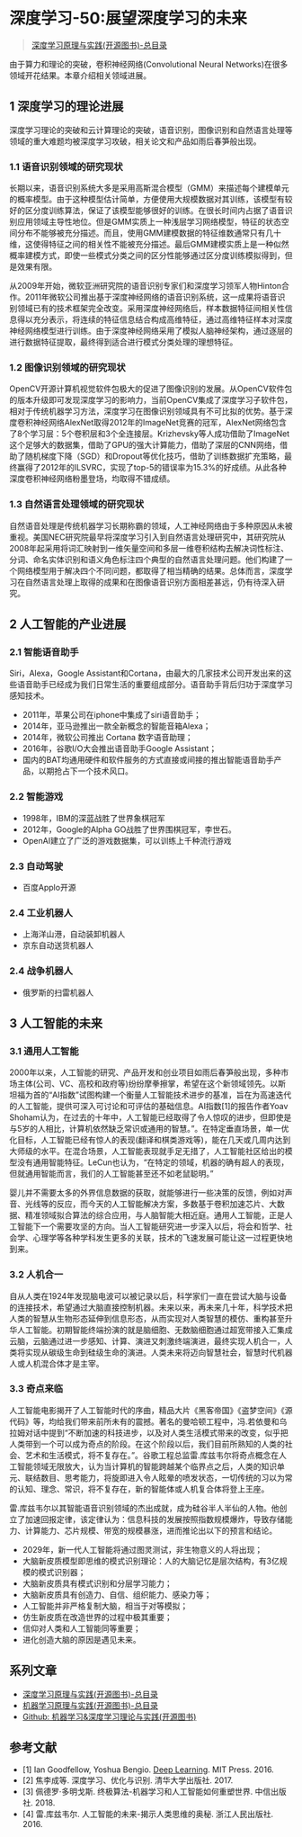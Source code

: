 # 深度学习-50:展望深度学习的未来

> [深度学习原理与实践(开源图书)-总目录](https://blog.csdn.net/shareviews/article/details/83040730)

由于算力和理论的突破，卷积神经网络(Convolutional Neural Networks)在很多领域开花结果。本章介绍相关领域进展。

## 1 深度学习的理论进展

深度学习理论的突破和云计算理论的突破，语音识别，图像识别和自然语言处理等领域的重大难题均被深度学习攻破，相关论文和产品如雨后春笋般出现。

### 1.1 语音识别领域的研究现状

长期以来，语音识别系统大多是采用高斯混合模型（GMM）来描述每个建模单元的概率模型。由于这种模型估计简单，方便使用大规模数据对其训练，该模型有较好的区分度训练算法，保证了该模型能够很好的训练。在很长时间内占据了语音识别应用领域主导性地位。但是GMM实质上一种浅层学习网络模型，特征的状态空间分布不能够被充分描述。而且，使用GMM建模数据的特征维数通常只有几十维，这使得特征之间的相关性不能被充分描述。最后GMM建模实质上是一种似然概率建模方式，即使一些模式分类之间的区分性能够通过区分度训练模拟得到，但是效果有限。

从2009年开始，微软亚洲研究院的语音识别专家们和深度学习领军人物Hinton合作。2011年微软公司推出基于深度神经网络的语音识别系统，这一成果将语音识别领域已有的技术框架完全改变。采用深度神经网络后，样本数据特征间相关性信息得以充分表示，将连续的特征信息结合构成高维特征，通过高维特征样本对深度神经网络模型进行训练。由于深度神经网络采用了模拟人脑神经架构，通过逐层的进行数据特征提取，最终得到适合进行模式分类处理的理想特征。

### 1.2 图像识别领域的研究现状

OpenCV开源计算机视觉软件包极大的促进了图像识别的发展。从OpenCV软件包的版本升级即可发现深度学习的影响力，当前OpenCV集成了深度学习子软件包，相对于传统机器学习方法，深度学习在图像识别领域具有不可比拟的优势。基于深度卷积神经网络AlexNet取得2012年的ImageNet竞赛的冠军，AlexNet网络包含了8个学习层：5个卷积层和3个全连接层。Krizhevsky等人成功借助了ImageNet这个足够大的数据集，借助了GPU的强大计算能力，借助了深层的CNN网络，借助了随机梯度下降（SGD）和Dropout等优化技巧，借助了训练数据扩充策略，最终赢得了2012年的ILSVRC，实现了top-5的错误率为15.3%的好成绩。从此各种深度卷积神经网络粉墨登场，均取得不错成绩。

### 1.3 自然语言处理领域的研究现状

自然语音处理是传统机器学习长期称霸的领域，人工神经网络由于多种原因从未被重视。美国NEC研究院最早将深度学习引入到自然语言处理研究中，其研究院从2008年起采用将词汇映射到一维矢量空间和多层一维卷积结构去解决词性标注、分词、命名实体识别和语义角色标注四个典型的自然语言处理问题。他们构建了一个网络模型用于解决四个不同问题，都取得了相当精确的结果。总体而言，深度学习在自然语言处理上取得的成果和在图像语音识别方面相差甚远，仍有待深入研究。

## 2 人工智能的产业进展

### 2.1 智能语音助手

Siri，Alexa，Google Assistant和Cortana，由最大的几家技术公司开发出来的这些语音助手已经成为我们日常生活的重要组成部分。语音助手背后归功于深度学习感知技术。

- 2011年，苹果公司在iphone中集成了siri语音助手；
- 2014年，亚马逊推出一款全新概念的智能音箱Alexa；
- 2014年，微软公司推出 Cortana 数字语音助理；
- 2016年，谷歌I/O大会推出语音助手Google Assistant；
- 国内的BAT均通用硬件和软件服务的方式直接或间接的推出智能语音助手产品，以期抢占下一个技术风口。

### 2.2 智能游戏

- 1998年，IBM的深蓝战胜了世界象棋冠军
- 2012年，Google的Alpha GO战胜了世界围棋冠军，李世石。
- OpenAI建立了广泛的游戏数据集，可以训练上千种流行游戏

### 2.3 自动驾驶

- 百度Applo开源

### 2.4 工业机器人

- 上海洋山港，自动装卸机器人
- 京东自动送货机器人

### 2.4 战争机器人

- 俄罗斯的扫雷机器人

## 3 人工智能的未来

### 3.1 通用人工智能

2000年以来，人工智能的研究、产品开发和创业项目如雨后春笋般出现，多种市场主体(公司、VC、高校和政府等)纷纷摩拳擦掌，希望在这个新领域领先。以斯坦福为首的“AI指数”试图构建一个衡量人工智能技术进步的基准，旨在为高速迭代的人工智能，提供可深入可讨论和可评估的基础信息。AI指数[1]的报告作者Yoav Shoham认为，在过去的十年中，人工智能已经取得了令人惊叹的进步，但即使是与5岁的人相比，计算机依然缺乏常识或通用的智慧。”。在特定垂直场景，单一优化目标，人工智能已经有惊人的表现(翻译和棋类游戏等)，能在几天或几周内达到大师级的水平。在混合场景，人工智能表现就手足无措了，人工智能社区给出的模型没有通用智能特征。LeCun也认为，“在特定的领域，机器的确有超人的表现，但就通用智能而言，我们的人工智能甚至还不如老鼠聪明。”

婴儿并不需要太多的外界信息数据的获取，就能够进行一些决策的反馈，例如对声音、光线等的反应，而今天的人工智能解决方案，多数基于卷积加速芯片、大数据、精准领域拟合算法的综合应用，与人脑智能大相近庭。通用人工智能，正是人工智能下一个需要攻坚的方向。当人工智能研究进一步深入以后，将会和哲学、社会学、心理学等各种学科发生更多的关联，技术的飞速发展可能让这一过程更快地到来。

### 3.2 人机合一

自从人类在1924年发现脑电波可以被记录以后，科学家们一直在尝试大脑与设备的连接技术，希望通过大脑直接控制机器。未来以来，再未来几十年，科学技术把人类的智慧从生物形态延伸到信息形态，从而实现对人类智慧的模仿、重构甚至升华人工智能。初期智能终端扮演的就是脑细胞、无数脑细胞通过超宽带接入汇集成云脑，云脑通过进一步感知、计算、演进又刺激终端演进，最终实现人机合一，人类将实现从碳级生命到硅级生命的演进。人类未来将迈向智慧社会，智慧时代机器人或人机混合体才是主宰。

### 3.3 奇点来临

人工智能电影揭开了人工智能时代的序曲，精品大片《黑客帝国》《盗梦空间》《源代码》等，均给我们带来前所未有的震撼。著名的曼哈顿工程中，冯.若依曼和乌拉姆对话中提到“不断加速的科技进步，以及对人类生活模式带来的改变，似乎把人类带到一个可以成为奇点的阶段。在这个阶段以后，我们目前所熟知的人类的社会、艺术和生活模式，将不复存在。”。谷歌工程总监雷.库兹韦尔将奇点概念在人工智能领域无限放大，认为当计算机的智能跨越某个临界点之后，人类的知识单元、联结数目、思考能力，将旋即进入令人眩晕的喷发状态，一切传统的习以为常的认知、理念、常识，将不复存在，新的智能体或人机复合体将登上王座。

雷.库兹韦尔以其智能语音识别领域的杰出成就，成为硅谷半人半仙的人物。他创立了加速回报定律，该定律认为：信息科技的发展按照指数规模爆炸，导致存储能力、计算能力、芯片规模、带宽的规模暴涨，进而推论出以下的预言和结论。

- 2029年，新一代人工智能将通过图灵测试，非生物意义的人将出现；
- 大脑新皮质模型即思维的模式识别理论：人的大脑记忆是层次结构，有3亿规模的模式识别器；
- 大脑新皮质具有模式识别和分层学习能力；
- 大脑新皮质具有创造力、自信、组织能力、感染力等；
- 人工智能并非严格复制大脑，相当于对等模拟；
- 仿生新皮质在改造世界的过程中极其重要；
- 信仰对人类和人工智能同等重要；
- 进化创造大脑的原因是遇见未来。

## 系列文章

- [深度学习原理与实践(开源图书)-总目录](https://blog.csdn.net/shareviews/article/details/83040730)
- [机器学习原理与实践(开源图书)-总目录](https://blog.csdn.net/shareviews/article/details/83030331)
- [Github: 机器学习&深度学习理论与实践(开源图书)](https://github.com/media-tm/MTOpenML)

## 参考文献

- [1] Ian Goodfellow, Yoshua Bengio. [Deep Learning](http://www.deeplearningbook.org/). MIT Press. 2016.
- [2] 焦李成等. 深度学习、优化与识别. 清华大学出版社. 2017.
- [3] 佩德罗·多明戈斯. 终极算法-机器学习和人工智能如何重塑世界. 中信出版社. 2018.
- [4] 雷.库兹韦尔. 人工智能的未来-揭示人类思维的奥秘.  浙江人民出版社. 2016.